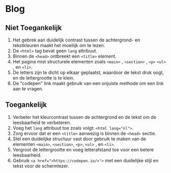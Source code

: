 # Blog

## Niet Toegankelijk

1. Het gebrek aan duidelijk contrast tussen de achtergrond- en tekstkleuren maakt het moeilijk om te lezen.
2. De `<html>` tag bevat geen `lang` attribuut.
3. Binnen de `<head>` ontbreekt een `<title>` element.
4. Het pagina mist structurele elementen zoals `<main>` , `<section>` , `<p>` `<ul>` , en `<li>`.
5. De letters zijn te dicht op elkaar geplaatst, waardoor de tekst druk oogt, en de lettergrootte is te klein.
6. De "codepen" link maakt gebruik van een onjuiste methode om een link aan te vragen.

## Toegankelijk

1. Verbeter het kleurcontrast tussen de achtergrond en de tekst om de leesbaarheid te verbeteren.
2. Voeg het `lang` attribuut toe zoals volgt: `<html lang="nl">`.
3. Zorg ervoor dat er een `<title>` aanwezig is binnen de `<head>` sectie.
4. Stel een duidelijke structuur vast door gebruik te maken van de elementen `<main>`, `<section>`, `<p>`, `<ul>` , en `<li>`.
5. Vergroot de lettergrootte en voeg letterafstand toe voor een betere leesbaarheid.
6. Gebruik `<a href="<https://codepen.io/>">` met een duidelijke stijl en tekst voor de schermlezer.